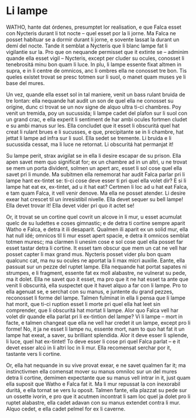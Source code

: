 # Li lampe

WATHO, hante dat órdenes, presumptet lor realisation, e que Falca esset con Nycteris durant li tot nocte – quel esset por la li jorne. Ma Falca ne posset habituar se a dormir durant li jorne, e sovente lassat la durant un demí del nocte. Tande it semblat a Nycteris que li blanc lampe fat li vigilantie sur la. Pro que on nequande permisset que it extinte se – adminim quande ella esset vigil – Nycteris, except per cluder su ocules, conosset li tenebrositá minu bon quam li luce. In plu, li lampe essente fixat altmen in supra, e in li centre de omnicos, anc li ombres ella ne conosset tre bon. Tis queles existet trovat se presc totmen sur li suol, o manet quam muses ye li base del mures.

Un vez, quande ella esset sol in tal maniere, venit un bass rulant bruida de tre lontan: ella nequande hat audit un son de quel ella ne conosset su orígine, dunc ci trovat se un nov signe de alquo ultra ti-ci chambres. Poy venit un tremida, poy un sucussida; li lampe cadet del plafon sur li suol con un grand crac, e ella experit li sentiment de har ambi ocules fortmen cludet e su ambi manus sur les. Ella concludet que it esset li obscuritá quel hat creat li rulant brues e li sucusses, e que, precipitante se in li chambre, hat jettat li lampe ad infra sur li suol. Ella sedet se tremente. Li bruida e li sucussida cessat, ma li luce ne retornat. Li obscuritá hat permanjat it!

Su lampe perit, strax avigilat se in ella li desire escapar de su prison. Ella apen savet mem quo significat for; ex un chambre ad in un altri, u ne trovat se mem un porta divident, solmen un apert arc, esset li sol cose quel ella savet pri li munde. Ma subitmen ella rememorat har audit Falca parlar pri li lampe hant ex-tintet se: ti-ci cose deve esser ti pri quel ella volet dir? E si li lampe hat eat ex, ex-tintet, ad u it hat eat? Certmen li loc ad u hat eat Falca, e tam quam Falca, it vell venir denove. Ma ella ne posset atender. Li desire exear hat crescet til un ínresistibil nivelle. Ella devet sequer su bell lampe! Ella devet trovar it! Ella devet vider pri quo it actet se!

Or, it trovat se un cortine quel covrit un alcove in li mur, u esset acumulat quelc de su ludettes e coses gimnastic; e de detra ti cortine sempre aparit Watho e Falca, e detra it ili desaparit. Qualmen ili aparit ex un solid mur, ella hat null idé; omnicos til li mur esset apert spacie, e detra it omnicos semblat totmen muresc; ma clarmen li unesim cose e sol cose quel ella posset far esset tastar detra li cortine. It esset tam obscur que mem un cat ne vell har posset capter li max grand mus. Nycteris posset vider plu bon quam qualcunc cat, ma nu su ocules ne aportat la li max micri auxilie. Eante, ella passuat sur un pezze del ruptet lampe. Ella nequande hat portat sapates ni strumpes, e li fragment, essente fat ex moll alabastre, ne vulnerat su pede, ma it dolet. Ella ne savet quo it esset, ma pro que it ne hat esset ta ante que venit li obscuritá, ella suspectet que it havet alquo a far con li lampe. Pro to ella agenuat se, e serchat con su manus, e juntente du grand pezzes, reconosset li forme del lampe. Talmen fulminat in ella li pensa que li lampe hat morit, que ti-ci ruption esset li morte pri quel ella hat leet sin comprender, que li obscuritá hat mortat li lampe. Alor quo Falca vell har volet dir quande ella parlat pri li ex-tintion del lampe? Vi li lampe – mort in facte, e talmen changeat que ella ne vell har credet it un lampe, except pro li forme! No, it ja ne esset li lampe nu, essente mort, nam to quo hat fat it un lampe hat exeat, a saver, su brilliant splendida. Alor it deve esser li splende, li luce, quel hat ex-tintet! To deve esser li cose pri quel Falca parlat – e it devet esser alcú in li altri loc in li mur. Ella recomensat serchar por it, tastante vers li cortine.

Or, ella hat nequande in su vive provat exear, e ne savet qualmen far it; ma instinctivmen ella comensat mover su manus omniloc sur un del mures detra li cortine, demímen expectante que su manus vell intrar in it, just quam ella suposit que Watho e Falca fat it. Ma li mur repussat la con ínexorabil duritá, e ella tornat se vers lu oposit. Talmen fante, ella plazzat su pede sur un ossette ivorin, e pro que it acutmen incontrat li sam loc quel ja dolet pro li ruptet alabastre, ella cadet adavan con su manus extendet contra li mur. Alquo cedet, e ella cadet pelmel for ex li caverne.